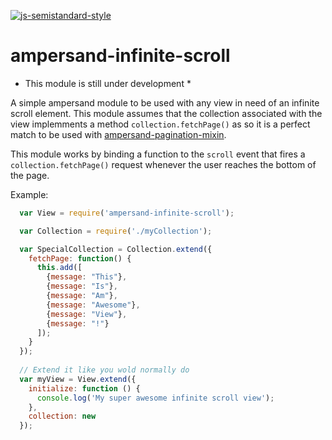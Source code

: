 [![js-semistandard-style](https://cdn.rawgit.com/flet/semistandard/master/badge.svg)](https://github.com/Flet/semistandard)

ampersand-infinite-scroll
============

* This module is still under development *

A simple ampersand module to be used with any view in need of an infinite scroll element. This module assumes that the collection associated with the view implemments a method `collection.fetchPage()` as so it is a perfect match to be used with [ampersand-pagination-mixin](https://github.com/JGAntunes/ampersand-pagination-mixin).

This module works by binding a function to the `scroll` event that fires a `collection.fetchPage()` request whenever the user reaches the bottom of the page.

Example:

```javascript
  var View = require('ampersand-infinite-scroll');

  var Collection = require('./myCollection');

  var SpecialCollection = Collection.extend({
    fetchPage: function() {
      this.add([
        {message: "This"},
        {message: "Is"},
        {message: "Am"},
        {message: "Awesome"},
        {message: "View"},
        {message: "!"}
      ]);
    }
  });
  
  // Extend it like you wold normally do
  var myView = View.extend({
    initialize: function () {
      console.log('My super awesome infinite scroll view');
    },
    collection: new
  });
```